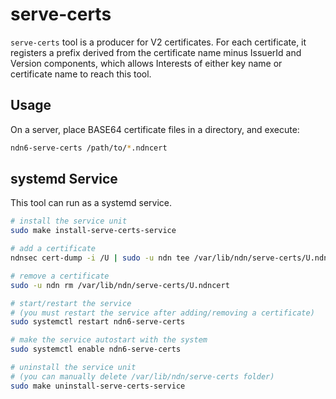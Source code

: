 # serve-certs

`serve-certs` tool is a producer for V2 certificates.
For each certificate, it registers a prefix derived from the certificate name minus IssuerId and Version components, which allows Interests of either key name or certificate name to reach this tool.

## Usage

On a server, place BASE64 certificate files in a directory, and execute:

```bash
ndn6-serve-certs /path/to/*.ndncert
```

## systemd Service

This tool can run as a systemd service.

```bash
# install the service unit
sudo make install-serve-certs-service

# add a certificate
ndnsec cert-dump -i /U | sudo -u ndn tee /var/lib/ndn/serve-certs/U.ndncert >/dev/null

# remove a certificate
sudo -u ndn rm /var/lib/ndn/serve-certs/U.ndncert

# start/restart the service
# (you must restart the service after adding/removing a certificate)
sudo systemctl restart ndn6-serve-certs

# make the service autostart with the system
sudo systemctl enable ndn6-serve-certs

# uninstall the service unit
# (you can manually delete /var/lib/ndn/serve-certs folder)
sudo make uninstall-serve-certs-service
```
